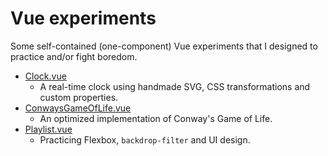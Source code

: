 # Vue experiments

Some self-contained (one-component) Vue experiments that I designed to practice and/or fight boredom.

* [Clock.vue](src/Clock)
  * A real-time clock using handmade SVG, CSS transformations and custom properties.
* [ConwaysGameOfLife.vue](src/ConwaysGameOfLife)
  * An optimized implementation of Conway's Game of Life.
* [Playlist.vue](src/Playlist)
  * Practicing Flexbox, `backdrop-filter` and UI design.
